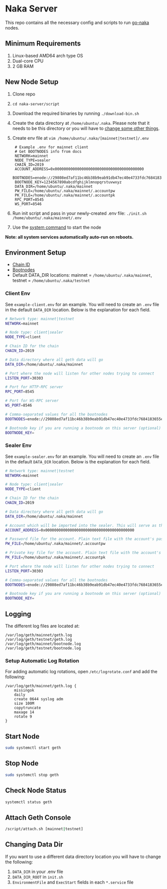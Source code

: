 # Naka Server

This repo contains all the necessary config and scripts to run [go-naka](https://github.com/nakachain/go-naka) nodes.

## Minimum Requirements

1. Linux-based AMD64 arch type OS
2. Dual-core CPU
3. 2 GB RAM

## New Node Setup

1. Clone repo
2. `cd naka-server/script`
3. Download the required binaries by running `./download-bin.sh`
4. Create the data directory at `/home/ubuntu/.naka`. Please note that it needs to be this directory or you will have to [change some other things](#changing-data-dir).
5. Create env file at `vim /home/ubuntu/.naka/[mainnet|testnet]/.env`

        # Example .env for mainnet client
        # Get BOOTNODES info from docs
        NETWORK=mainnet
        NODE_TYPE=sealer
        CHAIN_ID=2019
        ACCOUNT_ADDRESS=0x0000000000000000000000000000000000000000
        BOOTNODES=enode://29808ed7af11bc46b38b9eab91db47ec40e4733fdc7684183655e2ed2a262676ce5bed031fb79750035f229b0d4288cdc3ead13b777704535aabedad2d4ff8b5@52.194.7.60:30301,enode://d0ca807148c8ca9900ed3c479b2025a8a80ca9e1102b6efc4b058103c0cf25d054a71651768bf7648810866fbea384b22f3d66e16c680195ea2717da986374df@52.9.174.142:30301,enode://ffed101f9e2f79994dfe1d0e58b56be7a5e98538d85319f94ac85e0cae9292c1017ba6be7d107b17aaf78c4f46f19caea2332a93da7725910c2112d11347665d@13.53.210.165:30301
        BOOTNODE_KEY=1234567890abcdfghijklmnopqrstuvwxyz
        DATA_DIR=/home/ubuntu/.naka/mainnet
        PW_FILE=/home/ubuntu/.naka/mainnet/.accountpw
        PK_FILE=/home/ubuntu/.naka/mainnet/.accountpk
        RPC_PORT=8545
        WS_PORT=8546

6. Run init script and pass in your newly-created .env file: `./init.sh /home/ubuntu/.naka/mainnet/.env`
7. Use the [system command](#start-node) to start the node

**Note: all system services automatically auto-run on reboots.**

## Environment Setup

- [Chain ID](https://docs.nakachain.org/docs/nakachain-metadata/#chain-id)
- [Bootnodes](https://docs.nakachain.org/docs/nakachain-metadata/#bootnodes)
- Default DATA_DIR locations: mainnet = `/home/ubuntu/.naka/mainnet`, testnet = `/home/ubuntu/.naka/testnet`

### Client Env

See `example-client.env` for an example. You will need to create an `.env` file in the default `DATA_DIR` location. Below is the explanation for each field.

```bash
# Network type: mainnet|testnet
NETWORK=mainnet

# Node type: client|sealer
NODE_TYPE=client

# Chain ID for the chain
CHAIN_ID=2019

# Data directory where all geth data will go
DATA_DIR=/home/ubuntu/.naka/mainnet

# Port where the node will listen for other nodes trying to connect
LISTEN_PORT=30303

# Port for HTTP-RPC server
RPC_PORT=8545

# Port for WS-RPC server
WS_PORT=8546

# Comma-separated values for all the bootnodes
BOOTNODES=enode://29808ed7af11bc46b38b9eab91db47ec40e4733fdc7684183655e2ed2a262676ce5bed031fb79750035f229b0d4288cdc3ead13b777704535aabedad2d4ff8b5@52.194.7.60:30301,enode://d0ca807148c8ca9900ed3c479b2025a8a80ca9e1102b6efc4b058103c0cf25d054a71651768bf7648810866fbea384b22f3d66e16c680195ea2717da986374df@52.9.174.142:30301,enode://ffed101f9e2f79994dfe1d0e58b56be7a5e98538d85319f94ac85e0cae9292c1017ba6be7d107b17aaf78c4f46f19caea2332a93da7725910c2112d11347665d@13.53.210.165:30301

# Bootnode key if you are running a bootnode on this server (optional)
BOOTNODE_KEY=
```

### Sealer Env

See `example-sealer.env` for an example. You will need to create an `.env` file in the default `DATA_DIR` location. Below is the explanation for each field.

```bash
# Network type: mainnet|testnet
NETWORK=mainnet

# Node type: client|sealer
NODE_TYPE=client

# Chain ID for the chain
CHAIN_ID=2019

# Data directory where all geth data will go
DATA_DIR=/home/ubuntu/.naka/mainnet

# Account which will be imported into the sealer. This will serve as the etherbase account.
ACCOUNT_ADDRESS=0x0000000000000000000000000000000000000000

# Password file for the account. Plain text file with the account's password.
PW_FILE=/home/ubuntu/.naka/mainnet/.accountpw

# Private key file for the account. Plain text file with the account's private key.
PK_FILE=/home/ubuntu/.naka/mainnet/.accountpk

# Port where the node will listen for other nodes trying to connect
LISTEN_PORT=30303

# Comma-separated values for all the bootnodes
BOOTNODES=enode://29808ed7af11bc46b38b9eab91db47ec40e4733fdc7684183655e2ed2a262676ce5bed031fb79750035f229b0d4288cdc3ead13b777704535aabedad2d4ff8b5@52.194.7.60:30301,enode://d0ca807148c8ca9900ed3c479b2025a8a80ca9e1102b6efc4b058103c0cf25d054a71651768bf7648810866fbea384b22f3d66e16c680195ea2717da986374df@52.9.174.142:30301,enode://ffed101f9e2f79994dfe1d0e58b56be7a5e98538d85319f94ac85e0cae9292c1017ba6be7d107b17aaf78c4f46f19caea2332a93da7725910c2112d11347665d@13.53.210.165:30301

# Bootnode key if you are running a bootnode on this server (optional)
BOOTNODE_KEY=
```

## Logging

The different log files are located at:

```text
/var/log/geth/mainnet/geth.log
/var/log/geth/testnet/geth.log
/var/log/geth/mainnet/bootnode.log
/var/log/geth/testnet/bootnode.log
```

### Setup Automatic Log Rotation

For adding automatic log rotations, open `/etc/logrotate.conf` and add the following:

```text
/var/log/geth/mainnet/geth.log {
    missingok
    daily
    create 0644 syslog adm
    size 100M
    copytruncate
    maxage 14
    rotate 9
}
```

## Start Node

```bash
sudo systemctl start geth
```

## Stop Node

```bash
sudo systemctl stop geth
```

## Check Node Status

```bash
systemctl status geth
```

## Attach Geth Console

```bash
/script/attach.sh [mainnet|testnet]
```

## Changing Data Dir

If you want to use a different data directory location you will have to change the following:

1. `DATA_DIR` in your .env file
2. `DATA_DIR_ROOT` in `init.sh`
3. `EnvironmentFile` and `ExecStart` fields in each `*.service` file
